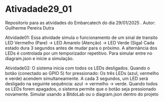# Ativadade29_01
 Repositorio para as atividades do Embarcatech do dia 29/01/2025 .  Autor: Guilherme Pereira Dutra
 
Atividade01:
Essa atividade simula o funcionamento de um sinal de transito
LED Vermelho (Pare) → LED Amarelo (Atenção) → LED Verde (Siga)
Cada estado dura 3 segundos antes de mudar para o próximo.
A alternância dos LEDs é controlada por um temporizador repetitivo.
Para simular entre no diagram.json e inicie a simulação.

Atividade02: 
O sistema inicia com todos os LEDs desligados.
Quando o botão (conectado ao GPIO 5) for pressionado:
Os três LEDs (azul, vermelho e verde) acendem simultaneamente.
A cada 3 segundos, um LED será desligado na seguinte sequência: azul → vermelho → verde.
Quando todos os LEDs forem apagados, o sistema permite que o botão seja pressionado novamente.
Simular usando a BitdoLab ou o diagram.json dentro do projeto
